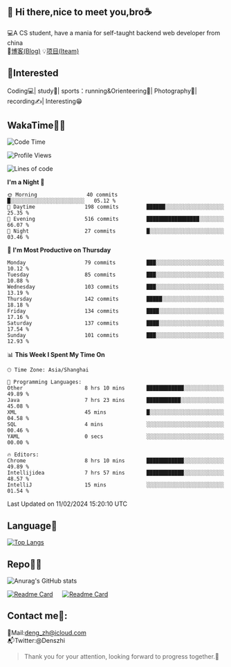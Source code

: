 👋 Hi there,nice to meet you,bro☕
---
💻A CS student, have a mania for self-taught backend web developer from china   
📌[博客(Blog)](https://github.com/HealUP/MyBlog)
💡[项目(Iteam)](https://healup.github.io/)

 <!-- waka-box start -->
 <!-- waka-box end -->
 
🧲**Interested**
--
Coding💻| study📖| sports：running&Orienteering🏃‍| Photography📸| recording✍️| Interesting😁

WakaTime👨‍💻
---
<!--START_SECTION:waka-->
![Code Time](http://img.shields.io/badge/Code%20Time-652%20hrs%2015%20mins-blue)

![Profile Views](http://img.shields.io/badge/Profile%20Views-0-blue)

![Lines of code](https://img.shields.io/badge/From%20Hello%20World%20I%27ve%20Written-205.0%20thousand%20lines%20of%20code-blue)

**I'm a Night 🦉** 

```text
🌞 Morning                40 commits          █░░░░░░░░░░░░░░░░░░░░░░░░   05.12 % 
🌆 Daytime                198 commits         ██████░░░░░░░░░░░░░░░░░░░   25.35 % 
🌃 Evening                516 commits         █████████████████░░░░░░░░   66.07 % 
🌙 Night                  27 commits          █░░░░░░░░░░░░░░░░░░░░░░░░   03.46 % 
```
📅 **I'm Most Productive on Thursday** 

```text
Monday                   79 commits          ███░░░░░░░░░░░░░░░░░░░░░░   10.12 % 
Tuesday                  85 commits          ███░░░░░░░░░░░░░░░░░░░░░░   10.88 % 
Wednesday                103 commits         ███░░░░░░░░░░░░░░░░░░░░░░   13.19 % 
Thursday                 142 commits         █████░░░░░░░░░░░░░░░░░░░░   18.18 % 
Friday                   134 commits         ████░░░░░░░░░░░░░░░░░░░░░   17.16 % 
Saturday                 137 commits         ████░░░░░░░░░░░░░░░░░░░░░   17.54 % 
Sunday                   101 commits         ███░░░░░░░░░░░░░░░░░░░░░░   12.93 % 
```


📊 **This Week I Spent My Time On** 

```text
🕑︎ Time Zone: Asia/Shanghai

💬 Programming Languages: 
Other                    8 hrs 10 mins       ████████████░░░░░░░░░░░░░   49.89 % 
Java                     7 hrs 23 mins       ███████████░░░░░░░░░░░░░░   45.08 % 
XML                      45 mins             █░░░░░░░░░░░░░░░░░░░░░░░░   04.58 % 
SQL                      4 mins              ░░░░░░░░░░░░░░░░░░░░░░░░░   00.46 % 
YAML                     0 secs              ░░░░░░░░░░░░░░░░░░░░░░░░░   00.00 % 

🔥 Editors: 
Chrome                   8 hrs 10 mins       ████████████░░░░░░░░░░░░░   49.89 % 
Intellijidea             7 hrs 57 mins       ████████████░░░░░░░░░░░░░   48.57 % 
IntelliJ                 15 mins             ░░░░░░░░░░░░░░░░░░░░░░░░░   01.54 % 
```


 Last Updated on 11/02/2024 15:20:10 UTC
<!--END_SECTION:waka-->

Language🚀
---
[![Top Langs](https://github-readme-stats.vercel.app/api/top-langs/?username=HealUP&layout=compact&hide_border=true)](https://github.com/HealUP)

Repo🧑‍💻
---
![Anurag's GitHub stats](https://github-readme-stats.vercel.app/api?username=HealUP&count_private=true&show_icons=true&theme=gruvbox&hide_border=true) 

[![Readme Card](https://github-readme-stats.vercel.app/api/pin/?username=HealUP&repo=InternetEy&theme=transparent)](https://github.com/HealUP/InternetEy) &emsp;
[![Readme Card](https://github-readme-stats.vercel.app/api/pin/?username=HealUP&repo=CampusExperience&theme=transparent)](https://github.com/HealUP/CampusExperience)


Contact me📱:
---
📮Mail:deng_zh@icloud.com  
📬Twitter:@Denszhi  

> Thank you for your attention, looking forward to progress together.🎉
